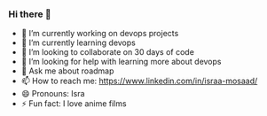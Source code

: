 ### Hi there 👋
- 🔭 I’m currently working on devops projects
- 🌱 I’m currently learning devops
- 👯 I’m looking to collaborate on 30 days of code
- 🤔 I’m looking for help with learning more about devops
- 💬 Ask me about roadmap
- 📫 How to reach me: https://www.linkedin.com/in/israa-mosaad/
- 😄 Pronouns: Isra
- ⚡ Fun fact: I love anime films
<!--
**israa-mosad/israa-mosad** is a ✨ _special_ ✨ repository because its `README.md` (this file) appears on your GitHub profile.

 Here are some ideas to get you started:


-->

